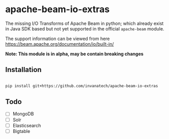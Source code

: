 # apache-beam-io-extras
The missing I/O Transforms of Apache Beam in python; which already exist in Java SDK based but not yet supported 
in the official `apache-beam` module.

The support information can be viewed from here  https://beam.apache.org/documentation/io/built-in/

**Note: This module is in alpha, may be contain breaking changes**

## Installation
```bash

pip install git+https://github.com/invanatech/apache-beam-io-extras
```

## Todo 

- [ ] MongoDB
- [ ] Solr
- [ ] Elasticsearch
- [ ] Bigtable